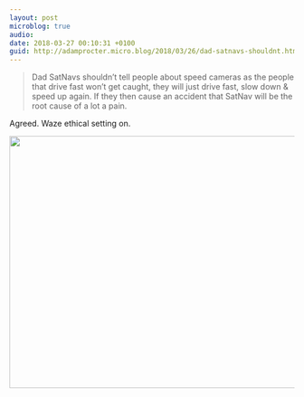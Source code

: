 ```yaml
---
layout: post
microblog: true
audio: 
date: 2018-03-27 00:10:31 +0100
guid: http://adamprocter.micro.blog/2018/03/26/dad-satnavs-shouldnt.html
---
```

>Dad SatNavs shouldn’t tell people about speed cameras as the people that drive fast won’t get caught, they will just drive fast, slow down & speed up again. If they then cause an accident that SatNav will be the root cause of a lot a pain.

Agreed. Waze ethical setting on.

<img src="http://discursive.adamprocter.co.uk/uploads/2018/c20b220026.jpg" width="600" height="446" />
